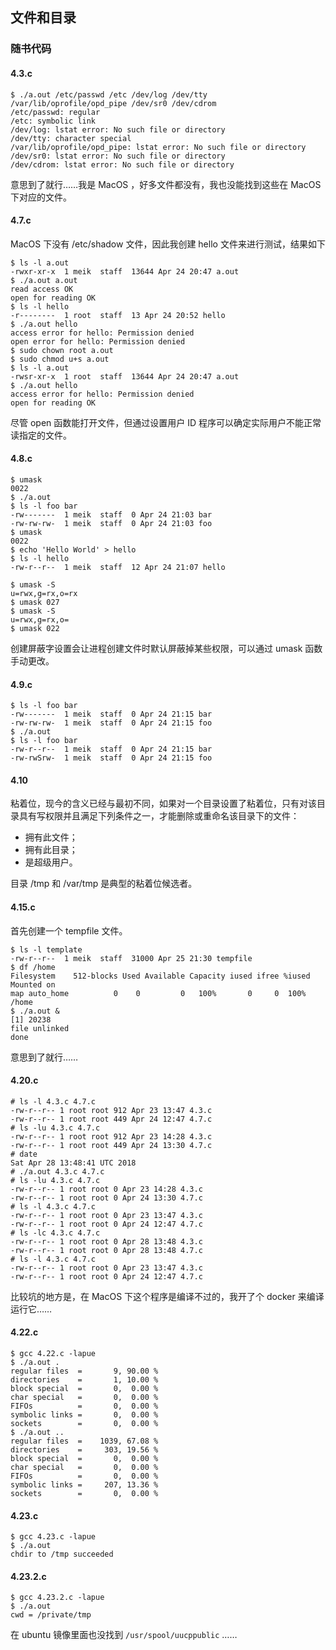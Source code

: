 ## 文件和目录


### 随书代码


#### 4.3.c

```shell
$ ./a.out /etc/passwd /etc /dev/log /dev/tty /var/lib/oprofile/opd_pipe /dev/sr0 /dev/cdrom
/etc/passwd: regular
/etc: symbolic link
/dev/log: lstat error: No such file or directory
/dev/tty: character special
/var/lib/oprofile/opd_pipe: lstat error: No such file or directory
/dev/sr0: lstat error: No such file or directory
/dev/cdrom: lstat error: No such file or directory
```

意思到了就行……我是 MacOS ，好多文件都没有，我也没能找到这些在 MacOS 下对应的文件。


#### 4.7.c

MacOS 下没有 /etc/shadow 文件，因此我创建 hello 文件来进行测试，结果如下

```shell
$ ls -l a.out
-rwxr-xr-x  1 meik  staff  13644 Apr 24 20:47 a.out
$ ./a.out a.out
read access OK
open for reading OK
$ ls -l hello
-r--------  1 root  staff  13 Apr 24 20:52 hello
$ ./a.out hello
access error for hello: Permission denied
open error for hello: Permission denied
$ sudo chown root a.out
$ sudo chmod u+s a.out
$ ls -l a.out
-rwsr-xr-x  1 root  staff  13644 Apr 24 20:47 a.out
$ ./a.out hello
access error for hello: Permission denied
open for reading OK
```

尽管 open 函数能打开文件，但通过设置用户 ID 程序可以确定实际用户不能正常读指定的文件。


#### 4.8.c

```shell
$ umask
0022
$ ./a.out
$ ls -l foo bar
-rw-------  1 meik  staff  0 Apr 24 21:03 bar
-rw-rw-rw-  1 meik  staff  0 Apr 24 21:03 foo
$ umask
0022
$ echo 'Hello World' > hello
$ ls -l hello
-rw-r--r--  1 meik  staff  12 Apr 24 21:07 hello

$ umask -S
u=rwx,g=rx,o=rx
$ umask 027
$ umask -S
u=rwx,g=rx,o=
$ umask 022
```

创建屏蔽字设置会让进程创建文件时默认屏蔽掉某些权限，可以通过 umask 函数手动更改。


#### 4.9.c

```shell
$ ls -l foo bar
-rw-------  1 meik  staff  0 Apr 24 21:15 bar
-rw-rw-rw-  1 meik  staff  0 Apr 24 21:15 foo
$ ./a.out
$ ls -l foo bar
-rw-r--r--  1 meik  staff  0 Apr 24 21:15 bar
-rw-rwSrw-  1 meik  staff  0 Apr 24 21:15 foo

```


#### 4.10

粘着位，现今的含义已经与最初不同，如果对一个目录设置了粘着位，只有对该目录具有写权限并且满足下列条件之一，才能删除或重命名该目录下的文件：
- 拥有此文件；
- 拥有此目录；
- 是超级用户。

目录 /tmp 和 /var/tmp 是典型的粘着位候选者。


#### 4.15.c

首先创建一个 tempfile 文件。

```shell
$ ls -l template
-rw-r--r--  1 meik  staff  31000 Apr 25 21:30 tempfile
$ df /home
Filesystem    512-blocks Used Available Capacity iused ifree %iused  Mounted on
map auto_home          0    0         0   100%       0     0  100%   /home
$ ./a.out &
[1] 20238
file unlinked
done
```

意思到了就行……


#### 4.20.c

```shell
# ls -l 4.3.c 4.7.c
-rw-r--r-- 1 root root 912 Apr 23 13:47 4.3.c
-rw-r--r-- 1 root root 449 Apr 24 12:47 4.7.c
# ls -lu 4.3.c 4.7.c
-rw-r--r-- 1 root root 912 Apr 23 14:28 4.3.c
-rw-r--r-- 1 root root 449 Apr 24 13:30 4.7.c
# date
Sat Apr 28 13:48:41 UTC 2018
# ./a.out 4.3.c 4.7.c
# ls -lu 4.3.c 4.7.c
-rw-r--r-- 1 root root 0 Apr 23 14:28 4.3.c
-rw-r--r-- 1 root root 0 Apr 24 13:30 4.7.c
# ls -l 4.3.c 4.7.c
-rw-r--r-- 1 root root 0 Apr 23 13:47 4.3.c
-rw-r--r-- 1 root root 0 Apr 24 12:47 4.7.c
# ls -lc 4.3.c 4.7.c
-rw-r--r-- 1 root root 0 Apr 28 13:48 4.3.c
-rw-r--r-- 1 root root 0 Apr 28 13:48 4.7.c
# ls -l 4.3.c 4.7.c
-rw-r--r-- 1 root root 0 Apr 23 13:47 4.3.c
-rw-r--r-- 1 root root 0 Apr 24 12:47 4.7.c
```

比较坑的地方是，在 MacOS 下这个程序是编译不过的，我开了个 docker 来编译运行它……


#### 4.22.c

```shell
$ gcc 4.22.c -lapue
$ ./a.out .
regular files  =       9, 90.00 %
directories    =       1, 10.00 %
block special  =       0,  0.00 %
char special   =       0,  0.00 %
FIFOs          =       0,  0.00 %
symbolic links =       0,  0.00 %
sockets        =       0,  0.00 %
$ ./a.out ..
regular files  =    1039, 67.08 %
directories    =     303, 19.56 %
block special  =       0,  0.00 %
char special   =       0,  0.00 %
FIFOs          =       0,  0.00 %
symbolic links =     207, 13.36 %
sockets        =       0,  0.00 %
```


#### 4.23.c

```shell
$ gcc 4.23.c -lapue
$ ./a.out
chdir to /tmp succeeded
```


#### 4.23.2.c

```shell
$ gcc 4.23.2.c -lapue
$ ./a.out
cwd = /private/tmp
```

在 ubuntu 镜像里面也没找到 `/usr/spool/uucppublic` ……